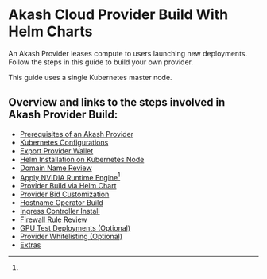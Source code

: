 # Akash Cloud Provider Build With Helm Charts



An Akash Provider leases compute to users launching new deployments. Follow the steps in this guide to build your own provider.

This guide uses a single Kubernetes master node.

## Overview and links to the steps involved in Akash Provider Build:

* [Prerequisites of an Akash Provider](../../../../providers/build-a-cloud-provider/akash-cloud-provider-build-with-helm-charts/step-1-prerequisites-of-an-akash-provider.md)
* [Kubernetes Configurations](../../../../providers/build-a-cloud-provider/akash-cloud-provider-build-with-helm-charts/step-2-kubernetes-configurations.md)
* [Export Provider Wallet](../../../../providers/build-a-cloud-provider/akash-cloud-provider-build-with-helm-charts/step-3-export-provider-wallet.md)
* [Helm Installation on Kubernetes Node](../../../../providers/build-a-cloud-provider/akash-cloud-provider-build-with-helm-charts/step-4-helm-installation-on-kubernetes-node.md)
* [Domain Name Review](../../../../providers/build-a-cloud-provider/akash-cloud-provider-build-with-helm-charts/step-5-domain-name-review.md)
* [Apply NVIDIA Runtime Engine](#user-content-fn-1)[^1]
* [Provider Build via Helm Chart](../../../../providers/build-a-cloud-provider/akash-cloud-provider-build-with-helm-charts/step-6-provider-build-via-helm-chart.md)
* [Provider Bid Customization](../../../../providers/build-a-cloud-provider/akash-cloud-provider-build-with-helm-charts/step-6-provider-bid-customization.md)
* [Hostname Operator Build](../../../../providers/build-a-cloud-provider/akash-cloud-provider-build-with-helm-charts/step-7-hostname-operator-build.md)
* [Ingress Controller Install](../../../../providers/build-a-cloud-provider/akash-cloud-provider-build-with-helm-charts/step-8-ingress-controller-install.md)
* [Firewall Rule Review](../../../../providers/build-a-cloud-provider/akash-cloud-provider-build-with-helm-charts/step-9-firewall-rule-review.md)
* [GPU Test Deployments (Optional)](step-12-gpu-test-deployments-optional.md)
* [Provider Whitelisting (Optional)](../../../../providers/build-a-cloud-provider/akash-cloud-provider-build-with-helm-charts/step-11-provider-whitelisting-optional.md)
* [Extras](../../../../providers/build-a-cloud-provider/akash-cloud-provider-build-with-helm-charts/step-12-extras.md)

[^1]: 
